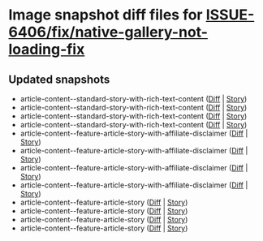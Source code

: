 # Image snapshot diff files for [ISSUE-6406/fix/native-gallery-not-loading-fix](git@github.com:brightsitesconsulting/independent-web/pull/8872)

## Updated snapshots
- article-content--standard-story-with-rich-text-content ([Diff](./article-content--standard-story-with-rich-text-content-768x1024-diff.png) | [Story](https://raw.githack.com/Independent-Digital-News-and-Media-Ltd/indy-branch-review/PR-8872-sb/index.html?path=/story/article-content--standard-story-with-rich-text-content))
- article-content--standard-story-with-rich-text-content ([Diff](./article-content--standard-story-with-rich-text-content-425x700-diff.png) | [Story](https://raw.githack.com/Independent-Digital-News-and-Media-Ltd/indy-branch-review/PR-8872-sb/index.html?path=/story/article-content--standard-story-with-rich-text-content))
- article-content--standard-story-with-rich-text-content ([Diff](./article-content--standard-story-with-rich-text-content-1600x900-diff.png) | [Story](https://raw.githack.com/Independent-Digital-News-and-Media-Ltd/indy-branch-review/PR-8872-sb/index.html?path=/story/article-content--standard-story-with-rich-text-content))
- article-content--standard-story-with-rich-text-content ([Diff](./article-content--standard-story-with-rich-text-content-1024x768-diff.png) | [Story](https://raw.githack.com/Independent-Digital-News-and-Media-Ltd/indy-branch-review/PR-8872-sb/index.html?path=/story/article-content--standard-story-with-rich-text-content))
- article-content--feature-article-story-with-affiliate-disclaimer ([Diff](./article-content--feature-article-story-with-affiliate-disclaimer-768x1024-diff.png) | [Story](https://raw.githack.com/Independent-Digital-News-and-Media-Ltd/indy-branch-review/PR-8872-sb/index.html?path=/story/article-content--feature-article-story-with-affiliate-disclaimer))
- article-content--feature-article-story-with-affiliate-disclaimer ([Diff](./article-content--feature-article-story-with-affiliate-disclaimer-425x700-diff.png) | [Story](https://raw.githack.com/Independent-Digital-News-and-Media-Ltd/indy-branch-review/PR-8872-sb/index.html?path=/story/article-content--feature-article-story-with-affiliate-disclaimer))
- article-content--feature-article-story-with-affiliate-disclaimer ([Diff](./article-content--feature-article-story-with-affiliate-disclaimer-1600x900-diff.png) | [Story](https://raw.githack.com/Independent-Digital-News-and-Media-Ltd/indy-branch-review/PR-8872-sb/index.html?path=/story/article-content--feature-article-story-with-affiliate-disclaimer))
- article-content--feature-article-story-with-affiliate-disclaimer ([Diff](./article-content--feature-article-story-with-affiliate-disclaimer-1024x768-diff.png) | [Story](https://raw.githack.com/Independent-Digital-News-and-Media-Ltd/indy-branch-review/PR-8872-sb/index.html?path=/story/article-content--feature-article-story-with-affiliate-disclaimer))
- article-content--feature-article-story ([Diff](./article-content--feature-article-story-768x1024-diff.png) | [Story](https://raw.githack.com/Independent-Digital-News-and-Media-Ltd/indy-branch-review/PR-8872-sb/index.html?path=/story/article-content--feature-article-story))
- article-content--feature-article-story ([Diff](./article-content--feature-article-story-425x700-diff.png) | [Story](https://raw.githack.com/Independent-Digital-News-and-Media-Ltd/indy-branch-review/PR-8872-sb/index.html?path=/story/article-content--feature-article-story))
- article-content--feature-article-story ([Diff](./article-content--feature-article-story-1600x900-diff.png) | [Story](https://raw.githack.com/Independent-Digital-News-and-Media-Ltd/indy-branch-review/PR-8872-sb/index.html?path=/story/article-content--feature-article-story))
- article-content--feature-article-story ([Diff](./article-content--feature-article-story-1024x768-diff.png) | [Story](https://raw.githack.com/Independent-Digital-News-and-Media-Ltd/indy-branch-review/PR-8872-sb/index.html?path=/story/article-content--feature-article-story))
